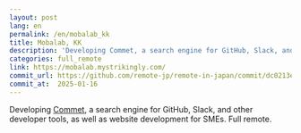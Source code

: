 ```yaml
---
layout: post
lang: en
permalink: /en/mobalab_kk
title: Mobalab, KK
description: 'Developing Commet, a search engine for GitHub, Slack, and other developer tools, as well as website development for SMEs. Full remote.'
categories: full_remote
link: https://mobalab.mystrikingly.com/
commit_url: https://github.com/remote-jp/remote-in-japan/commit/dc0213e5d3bf547e1dd7b4da3b612a689016ef3e
commit_at:  2025-01-16
---
```


<p>Developing <a href="https://commet.cc">Commet</a>, a search engine for GitHub, Slack, and other developer tools, as well as website development for SMEs. Full remote.</p>
